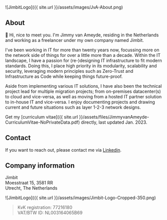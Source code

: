 ![JimbitLogo]({{ site.url }}/assets/images/JvA-About.png)

## About
👋 Hi, nice to meet you. I'm Jimmy van Ameyde, residing in the Netherlands and working as a freelancer under my own company named Jimbit.

I've been working in IT for more than twenty years now, focussing more on the network side of things for over a little more than a decade. Within the IT landscape, I have a passion for (re-)designing IT infrastructure to fit modern standards. Doing this, I place high priority in its modularity, scalability and security, leveraging modern principles such as Zero-Trust and Infrastructure as Code while keeping things future-proof. 

Aside from implementing various IT solutions, I have also been the technical project lead for multiple migration projects; from on-premises datacenter(s) to cloud and vice-versa, as well as moving from a hosted IT partner solution to in-house IT and vice-versa. I enjoy documenting projects and drawing current and future situations such as layer 1-2-3 network designs.

Get my [curriculum vitae]({{ site.url }}/assets/files/JimmyvanAmeyde-CurriculumVitae-NoPrivateData.pdf) directly, last updated Jan. 2023.

## Contact
If you want to reach out, please contact me via [Linkedin](https://www.linkedin.com/in/jvameyde).

<script src="https://platform.linkedin.com/badges/js/profile.js" async defer type="text/javascript"><div class="badge-base LI-profile-badge" data-locale="nl_NL" data-size="medium" data-theme="dark" data-type="VERTICAL" data-vanity="jvameyde" data-version="v1"><a class="badge-base__link LI-simple-link" href="https://nl.linkedin.com/in/jvameyde?trk=profile-badge">Jimmy van Ameyde</a></div></script>

## Company information
Jimbit  
Moesstraat 15, 3581 RR  
Utrecht, The Netherlands

![JimbitLogo]({{ site.url }}/assets/images/Jimbit-Logo-Cropped-350.png)  
> KvK registration: 77216180  
> VAT/BTW ID: NL003164065B69
